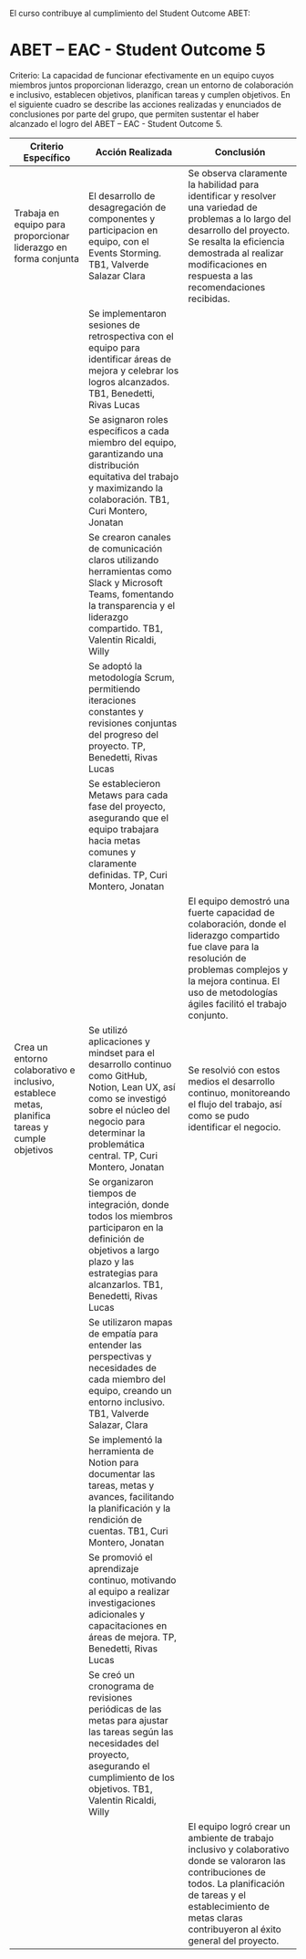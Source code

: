
El curso contribuye al cumplimiento del Student Outcome ABET:
# ABET – EAC - Student Outcome 5
Criterio: La capacidad de funcionar efectivamente en un equipo cuyos miembros
juntos proporcionan liderazgo, crean un entorno de colaboración e inclusivo,
establecen objetivos, planifican tareas y cumplen objetivos.
En el siguiente cuadro se describe las acciones realizadas y enunciados de
conclusiones por parte del grupo, que permiten sustentar el haber alcanzado el logro
del ABET – EAC - Student Outcome 5.


| Criterio Específico                                                         | Acción Realizada                                                                                                                                                       | Conclusión                                                                                                               |
|------------------------------------------------------------------------------|--------------------------------------------------------------------------------------------------------------------------------------------------------------------------|--------------------------------------------------------------------------------------------------------------------------|
| Trabaja en equipo para proporcionar liderazgo en forma conjunta              | El desarrollo de desagregación de componentes y participacion en equipo, con el Events Storming. TB1, Valverde Salazar Clara                           | Se observa claramente la habilidad para identificar y resolver una variedad de problemas a lo largo del desarrollo del proyecto. Se resalta la eficiencia demostrada al realizar modificaciones en respuesta a las recomendaciones recibidas. |
|                                                                              | Se implementaron sesiones de retrospectiva con el equipo para identificar áreas de mejora y celebrar los logros alcanzados. TB1, Benedetti, Rivas Lucas                      |                                                                                                                          |
|                                                                              | Se asignaron roles específicos a cada miembro del equipo, garantizando una distribución equitativa del trabajo y maximizando la colaboración. TB1, Curi Montero, Jonatan       |                                                                                                                          |
|                                                                              | Se crearon canales de comunicación claros utilizando herramientas como Slack y Microsoft Teams, fomentando la transparencia y el liderazgo compartido. TB1, Valentin Ricaldi, Willy|                                                                                                                          |
|                                                                              | Se adoptó la metodología Scrum, permitiendo iteraciones constantes y revisiones conjuntas del progreso del proyecto. TP, Benedetti, Rivas Lucas                                   |                                                                                                                          |
|                                                                              | Se establecieron Metaws para cada fase del proyecto, asegurando que el equipo trabajara hacia metas comunes y claramente definidas. TP, Curi Montero, Jonatan                        |                                                                                                                          |
|                                                                              |                                                                                                                  | El equipo demostró una fuerte capacidad de colaboración, donde el liderazgo compartido fue clave para la resolución de problemas complejos y la mejora continua. El uso de metodologías ágiles facilitó el trabajo conjunto. |
| Crea un entorno colaborativo e inclusivo, establece metas, planifica tareas y cumple objetivos | Se utilizó aplicaciones y mindset para el desarrollo continuo como GitHub, Notion, Lean UX, así como se investigó sobre el núcleo del negocio para determinar la problemática central. TP, Curi Montero, Jonatan | Se resolvió con estos medios el desarrollo continuo, monitoreando el flujo del trabajo, así como se pudo identificar el negocio. |
|                                                                              | Se organizaron tiempos de integración, donde todos los miembros participaron en la definición de objetivos a largo plazo y las estrategias para alcanzarlos. TB1, Benedetti, Rivas Lucas   |                                                                                                                          |
|                                                                              | Se utilizaron mapas de empatía para entender las perspectivas y necesidades de cada miembro del equipo, creando un entorno inclusivo. TB1, Valverde Salazar, Clara                 |                                                                                                                          |
|                                                                              | Se implementó la herramienta de Notion para documentar las tareas, metas y avances, facilitando la planificación y la rendición de cuentas. TB1, Curi Montero, Jonatan            |                                                                                                                          |
|                                                                              | Se promovió el aprendizaje continuo, motivando al equipo a realizar investigaciones adicionales y capacitaciones en áreas de mejora. TP, Benedetti, Rivas Lucas                 |                                                                                                                          |
|                                                                              | Se creó un cronograma de revisiones periódicas de las metas para ajustar las tareas según las necesidades del proyecto, asegurando el cumplimiento de los objetivos. TB1, Valentin Ricaldi, Willy |                                                                                                                          |
|                                                                              |                                                                                                                  | El equipo logró crear un ambiente de trabajo inclusivo y colaborativo donde se valoraron las contribuciones de todos. La planificación de tareas y el establecimiento de metas claras contribuyeron al éxito general del proyecto. |
